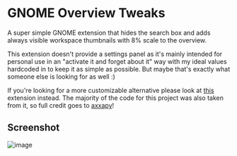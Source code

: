 # GNOME Overview Tweaks
A super simple GNOME extension that hides the search box and adds always visible workspace thumbnails with 8% scale to the overview.

This extension doesn't provide a settings panel as it's mainly intended for personal use in an "activate it and forget about it" way with my ideal values hardcoded in to keep it as simple as possible. But maybe that's exactly what someone else is looking for as well :)

If you're looking for a more customizable alternative please look at [this](https://github.com/axxapy/gnome-ui-tune) extension instead. The majority of the code for this project was also taken from it, so full credit goes to [axxapy](https://github.com/axxapy)!
## Screenshot
![image](https://raw.githubusercontent.com/nilsoffermann/gnome-overview-tweaks/master/screenshot.png)
